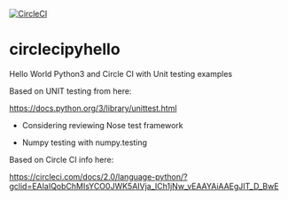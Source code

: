 [![CircleCI](https://circleci.com/gh/ricklon/circlecipyhello.svg?style=svg)](https://circleci.com/gh/ricklon/circlecipyhello)

# circlecipyhello

Hello World Python3 and Circle CI with Unit testing examples

Based on UNIT testing from here:

https://docs.python.org/3/library/unittest.html

* Considering reviewing Nose test framework

* Numpy testing with numpy.testing

Based on Circle CI info here:

https://circleci.com/docs/2.0/language-python/?gclid=EAIaIQobChMIsYCO0JWK5AIVja_ICh1jNw_vEAAYAiAAEgJIT_D_BwE
